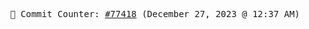 <p align="center">
    <samp>
        📮 Commit Counter: <a href="https://github.com/Javascript-void0/Javascript-void0/commits/main">#77418</a> (December 27, 2023 @ 12:37 AM)
    </samp>
</p>
